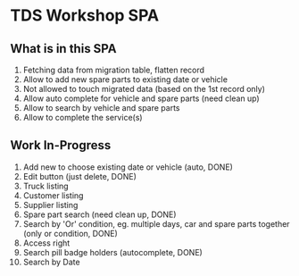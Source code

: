 # TDS Workshop SPA

## What is in this SPA

1. Fetching data from migration table, flatten record
2. Allow to add new spare parts to existing date or vehicle
3. Not allowed to touch migrated data (based on the 1st record only)
4. Allow auto complete for vehicle and spare parts (need clean up)
5. Allow to search by vehicle and spare parts
6. Allow to complete the service(s)

## Work In-Progress

1. Add new to choose existing date or vehicle (auto, DONE)
2. Edit button (just delete, DONE)
6. Truck listing
3. Customer listing
4. Supplier listing
5. Spare part search (need clean up, DONE)
6. Search by 'Or' condition, eg. multiple days, car and spare parts together (only or condition, DONE)
7. Access right
8. Search pill badge holders (autocomplete, DONE)
9. Search by Date